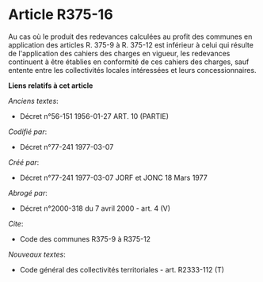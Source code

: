 # Article R375-16

Au cas où le produit des redevances calculées au profit des communes en application des articles R. 375-9 à R. 375-12 est
inférieur à celui qui résulte de l'application des cahiers des charges en vigueur, les redevances continuent à être établies
en conformité de ces cahiers des charges, sauf entente entre les collectivités locales intéressées et leurs concessionnaires.

**Liens relatifs à cet article**

_Anciens textes_:

  - Décret n°56-151 1956-01-27 ART. 10 (PARTIE)

_Codifié par_:

  - Décret n°77-241 1977-03-07

_Créé par_:

  - Décret n°77-241 1977-03-07 JORF et JONC 18 Mars 1977

_Abrogé par_:

  - Décret n°2000-318 du 7 avril 2000 - art. 4 (V)

_Cite_:

  - Code des communes R375-9 à R375-12

_Nouveaux textes_:

  - Code général des collectivités territoriales - art. R2333-112 (T)
